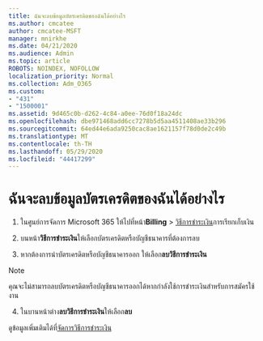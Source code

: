 ```yaml
---
title: ฉันจะลบข้อมูลบัตรเครดิตของฉันได้อย่างไร
ms.author: cmcatee
author: cmcatee-MSFT
manager: mnirkhe
ms.date: 04/21/2020
ms.audience: Admin
ms.topic: article
ROBOTS: NOINDEX, NOFOLLOW
localization_priority: Normal
ms.collection: Adm_O365
ms.custom:
- "431"
- "1500001"
ms.assetid: 9d465c0b-d262-4c84-a0ee-76d0f18a24dc
ms.openlocfilehash: dbe971468add6cc7278b5d5aa4511408ae33b296
ms.sourcegitcommit: 64ed44e6ada9250cac8ae1621157f78d0de2c49b
ms.translationtype: MT
ms.contentlocale: th-TH
ms.lasthandoff: 05/29/2020
ms.locfileid: "44417299"
---
```

# <a name="how-do-i-remove-my-credit-card-information"></a>ฉันจะลบข้อมูลบัตรเครดิตของฉันได้อย่างไร

1. ในศูนย์การจัดการ Microsoft 365 ให้ไปที่หน้า**Billing** \> [วิธีการชําระเงิน](https://go.microsoft.com/fwlink/p/?linkid=2018806)การเรียกเก็บเงิน

2. บนหน้า**วิธีการชําระเงิน**ให้เลือกบัตรเครดิตหรือบัญชีธนาคารที่ต้องการลบ

3. หากต้องการนําบัตรเครดิตหรือบัญชีธนาคารออก ให้เลือก**ลบวิธีการชําระเงิน**

> [!NOTE]
> คุณจะไม่สามารถลบบัตรเครดิตหรือบัญชีธนาคารออกได้หากกําลังใช้การชําระเงินสําหรับการสมัครใช้งาน

4. ในบานหน้าต่าง**ลบวิธีการชําระเงิน**ให้เลือก**ลบ**

ดูข้อมูลเพิ่มเติมได้ที่[จัดการวิธีการชําระเงิน](https://docs.microsoft.com/microsoft-365/commerce/billing-and-payments/manage-payment-methods)